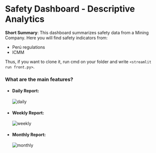 # Safety Dashboard - Descriptive Analytics

**Short Summary**: This dashboard summarizes safety data from a Mining Company. Here you will find safety indicators from:
   - Perú regulations
   - ICMM 

 Thus, if you want to clone it, run cmd on your folder and write `<streamlit run front.py>`.


### What are the main features?

 - #### Daily Report:
    ![daily](https://user-images.githubusercontent.com/64980133/109396561-3b7de780-7900-11eb-874c-ef49a43fefe8.png)


 - #### Weekly Report:
    ![weekly](https://user-images.githubusercontent.com/64980133/109396567-433d8c00-7900-11eb-8d33-c6c38e705c51.png)

 - #### Monthly Report: 


    ![monthly](https://user-images.githubusercontent.com/64980133/109396573-4a649a00-7900-11eb-929c-712e28c2f97f.png)


